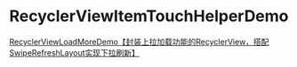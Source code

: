 # RecyclerViewItemTouchHelperDemo
[RecyclerViewLoadMoreDemo【封装上拉加载功能的RecyclerView，搭配SwipeRefreshLayout实现下拉刷新】](https://www.cnblogs.com/whycxb/p/9329660.html)
